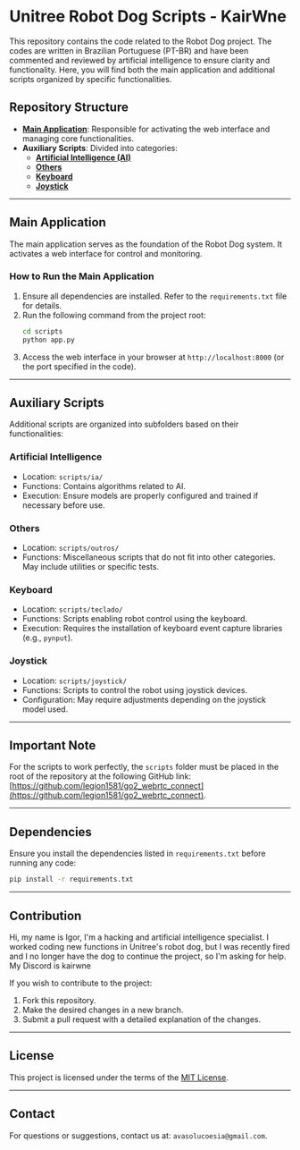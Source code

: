 # Unitree Robot Dog Scripts - KairWne

This repository contains the code related to the Robot Dog project. The codes are written in Brazilian Portuguese (PT-BR) and have been commented and reviewed by artificial intelligence to ensure clarity and functionality. Here, you will find both the main application and additional scripts organized by specific functionalities.

## Repository Structure

- **[Main Application](#main-application)**: Responsible for activating the web interface and managing core functionalities.
- **Auxiliary Scripts**: Divided into categories:
  - **[Artificial Intelligence (AI)](#artificial-intelligence)**
  - **[Others](#others)**
  - **[Keyboard](#keyboard)**
  - **[Joystick](#joystick)**

---

## Main Application

The main application serves as the foundation of the Robot Dog system. It activates a web interface for control and monitoring.

### How to Run the Main Application

1. Ensure all dependencies are installed. Refer to the `requirements.txt` file for details.
2. Run the following command from the project root:
   ```bash
   cd scripts
   python app.py
   ```
3. Access the web interface in your browser at `http://localhost:8000` (or the port specified in the code).

---

## Auxiliary Scripts

Additional scripts are organized into subfolders based on their functionalities:

### Artificial Intelligence

- Location: `scripts/ia/`
- Functions: Contains algorithms related to AI.
- Execution: Ensure models are properly configured and trained if necessary before use.

### Others

- Location: `scripts/outros/`
- Functions: Miscellaneous scripts that do not fit into other categories. May include utilities or specific tests.

### Keyboard

- Location: `scripts/teclado/`
- Functions: Scripts enabling robot control using the keyboard.
- Execution: Requires the installation of keyboard event capture libraries (e.g., `pynput`).

### Joystick

- Location: `scripts/joystick/`
- Functions: Scripts to control the robot using joystick devices.
- Configuration: May require adjustments depending on the joystick model used.

---

## Important Note

For the scripts to work perfectly, the `scripts` folder must be placed in the root of the repository at the following GitHub link: [https://github.com/legion1581/go2_webrtc_connect](https://github.com/legion1581/go2_webrtc_connect).

---

## Dependencies

Ensure you install the dependencies listed in `requirements.txt` before running any code:

```bash
pip install -r requirements.txt
```

---

## Contribution

Hi, my name is Igor, I'm a hacking and artificial intelligence specialist. I worked coding new functions in Unitree's robot dog, but I was recently fired and I no longer have the dog to continue the project, so I'm asking for help. My Discord is kairwne

If you wish to contribute to the project:

1. Fork this repository.
2. Make the desired changes in a new branch.
3. Submit a pull request with a detailed explanation of the changes.

---

## License

This project is licensed under the terms of the [MIT License](LICENSE).

---

## Contact

For questions or suggestions, contact us at: `avasolucoesia@gmail.com`.

